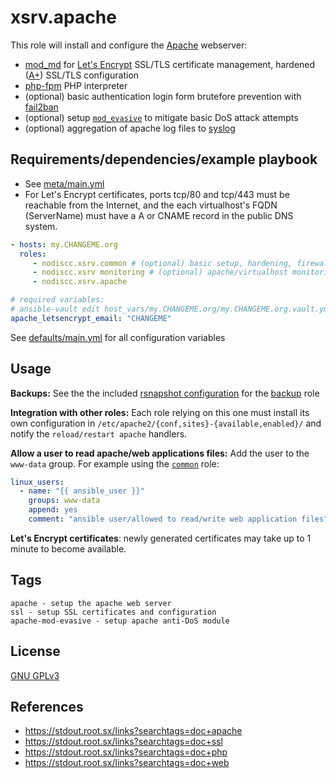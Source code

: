 # xsrv.apache

This role will install and configure the [Apache](https://en.wikipedia.org/wiki/Apache_HTTP_Server) webserver:

- [mod_md](https://httpd.apache.org/docs/2.4/mod/mod_md.html) for [Let's Encrypt](https://en.wikipedia.org/wiki/Let's_Encrypt) SSL/TLS certificate management, hardened ([A+](https://www.ssllabs.com/ssltest/)) SSL/TLS configuration
- [php-fpm](https://php-fpm.org/) PHP interpreter
- (optional) basic authentication login form brutefore prevention with [fail2ban](tasks/fail2ban.yml)
- (optional) setup [`mod_evasive`](tasks/apache-mod-evasive.yml) to mitigate basic DoS attack attempts
- (optional) aggregation of apache log files to [syslog](tasks/rsyslog.yml)


## Requirements/dependencies/example playbook

- See [meta/main.yml](meta/main.yml)
- For Let's Encrypt certificates, ports tcp/80 and tcp/443 must be reachable from the Internet, and the each virtualhost's FQDN (ServerName) must have a A or CNAME record in the public DNS system.


```yaml
- hosts: my.CHANGEME.org
  roles:
     - nodiscc.xsrv.common # (optional) basic setup, hardening, firewall, bruteforce prevention
     - nodiscc.xsrv monitoring # (optional) apache/virtualhost monitoring, log aggregation
     - nodiscc.xsrv.apache

# required variables:
# ansible-vault edit host_vars/my.CHANGEME.org/my.CHANGEME.org.vault.yml
apache_letsencrypt_email: "CHANGEME"
```

See [defaults/main.yml](defaults/main.yml) for all configuration variables


## Usage

**Backups:** See the the included [rsnapshot configuration](templates/etc_rsnapshot.d_letsencrypt.conf) for the [backup](../backup/README.md) role

**Integration with other roles:** Each role relying on this one must install its own configuration in `/etc/apache2/{conf,sites}-{available,enabled}/` and notify the `reload/restart apache` handlers.

**Allow a user to read apache/web applications files:** Add the user to the `www-data` group. For example using the [`common`](../common/) role:

```yaml
linux_users:
  - name: "{{ ansible_user }}"
    groups: www-data
    append: yes
    comment: "ansible user/allowed to read/write web application files"
```

**Let's Encrypt certificates**: newly generated certificates may take up to 1 minute to become available.


## Tags

<!--BEGIN TAGS LIST-->
```
apache - setup the apache web server
ssl - setup SSL certificates and configuration
apache-mod-evasive - setup apache anti-DoS module
```
<!--END TAGS LIST-->

## License

[GNU GPLv3](../../LICENSE)


## References

- https://stdout.root.sx/links?searchtags=doc+apache
- https://stdout.root.sx/links?searchtags=doc+ssl
- https://stdout.root.sx/links?searchtags=doc+php
- https://stdout.root.sx/links?searchtags=doc+web
